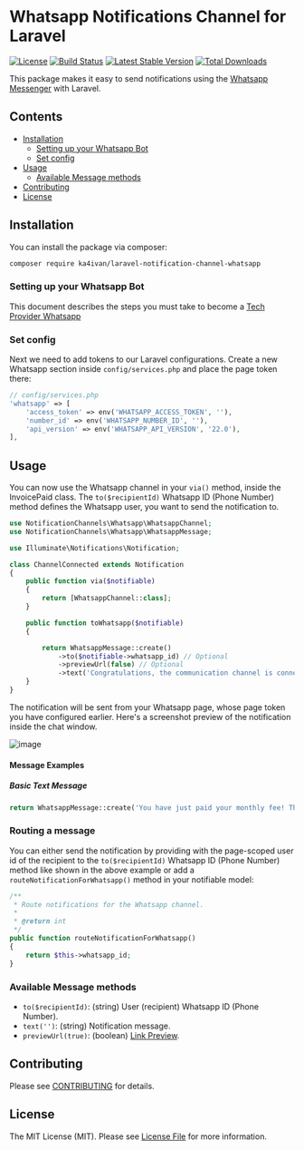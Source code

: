# Whatsapp Notifications Channel for Laravel

[![License](https://img.shields.io/packagist/l/ka4ivan/laravel-notification-channel-whatsapp.svg?style=for-the-badge)](https://packagist.org/packages/ka4ivan/laravel-notification-channel-whatsapp)
[![Build Status](https://img.shields.io/github/stars/ka4ivan/laravel-notification-channel-whatsapp.svg?style=for-the-badge)](https://github.com/ka4ivan/laravel-notification-channel-whatsapp)
[![Latest Stable Version](https://img.shields.io/packagist/v/ka4ivan/laravel-notification-channel-whatsapp.svg?style=for-the-badge)](https://packagist.org/packages/ka4ivan/laravel-notification-channel-whatsapp)
[![Total Downloads](https://img.shields.io/packagist/dt/ka4ivan/laravel-notification-channel-whatsapp.svg?style=for-the-badge)](https://packagist.org/packages/ka4ivan/laravel-notification-channel-whatsapp)

This package makes it easy to send notifications using the [Whatsapp Messenger](https://developers.facebook.com/docs/whatsapp/cloud-api/get-started) with Laravel.

## Contents

- [Installation](#installation)
    - [Setting up your Whatsapp Bot](#setting-up-your-whatsapp-bot)
    - [Set config](#set-config)
- [Usage](#usage)
    - [Available Message methods](#available-message-methods)
- [Contributing](#contributing)
- [License](#license)

## Installation

You can install the package via composer:

``` bash
composer require ka4ivan/laravel-notification-channel-whatsapp
```

### Setting up your Whatsapp Bot

This document describes the steps you must take to become a [Tech Provider Whatsapp](https://developers.facebook.com/docs/whatsapp/solution-providers/get-started-for-tech-providers)

### Set config
Next we need to add tokens to our Laravel configurations. Create a new Whatsapp section inside `config/services.php` and place the page token there:

```php
// config/services.php
'whatsapp' => [
    'access_token' => env('WHATSAPP_ACCESS_TOKEN', ''),
    'number_id' => env('WHATSAPP_NUMBER_ID', ''),
    'api_version' => env('WHATSAPP_API_VERSION', '22.0'),
],
```

## Usage

You can now use the Whatsapp channel in your `via()` method, inside the InvoicePaid class. The `to($recipientId)` Whatsapp ID (Phone Number) method defines the Whatsapp user, you want to send the notification to.


```php
use NotificationChannels\Whatsapp\WhatsappChannel;
use NotificationChannels\Whatsapp\WhatsappMessage;

use Illuminate\Notifications\Notification;

class ChannelConnected extends Notification
{
    public function via($notifiable)
    {
        return [WhatsappChannel::class];
    }

    public function toWhatsapp($notifiable)
    {

        return WhatsappMessage::create()
            ->to($notifiable->whatsapp_id) // Optional
            ->previewUrl(false) // Optional
            ->text('Congratulations, the communication channel is connected');
    }
}
```

The notification will be sent from your Whatsapp page, whose page token you have configured earlier. Here's a screenshot preview of the notification inside the chat window.

![image](https://github.com/user-attachments/assets/62cebb84-2d8e-47fe-ad3c-5a49be91c151)

#### Message Examples

##### Basic Text Message

```php
return WhatsappMessage::create('You have just paid your monthly fee! Thanks');
```

### Routing a message

You can either send the notification by providing with the page-scoped user id of the recipient to the `to($recipientId)` Whatsapp ID (Phone Number) method like shown in the above example or add a `routeNotificationForWhatsapp()` method in your notifiable model:

```php
/**
 * Route notifications for the Whatsapp channel.
 *
 * @return int
 */
public function routeNotificationForWhatsapp()
{
    return $this->whatsapp_id;
}
```

### Available Message methods
- `to($recipientId)`: (string) User (recipient) Whatsapp ID (Phone Number).
- `text('')`: (string) Notification message.
- `previewUrl(true)`: (boolean) [Link Preview](https://developers.facebook.com/docs/whatsapp/cloud-api/messages/text-messages).

## Contributing

Please see [CONTRIBUTING](CONTRIBUTING.md) for details.

## License

The MIT License (MIT). Please see [License File](LICENSE.md) for more information.
